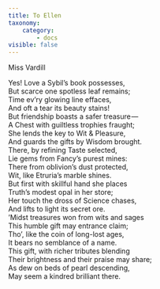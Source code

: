```yaml
---
title: To Ellen
taxonomy:
    category:
        - docs
visible: false
---
```


<div class="author">Miss Vardill</div>

Yes! Love a Sybil’s book possesses,  
But scarce one spotless leaf remains;  
Time ev’ry glowing line effaces,  
And oft a tear its beauty stains!  
But friendship boasts a safer treasure —   
A Chest with guiltless trophies fraught;  
She lends the key to Wit & Pleasure,  
And guards the gifts by Wisdom brought.  
There, by refining Taste selected,  
Lie gems from Fancy’s purest mines:  
There from oblivion’s dust protected,  
Wit, like Etruria’s marble shines.  
But first with skillful hand she places  
Truth’s modest opal in her store;  
Her touch the dross of Science chases,  
And lifts to light its secret ore.  
’Midst treasures won from wits and sages  
This humble gift may entrance claim;  
Tho’, like the coin of long-lost ages,  
It bears no semblance of a name.  
This gift, with richer tributes blending  
Their brightness and their praise may share;  
As dew on beds of pearl descending,  
May seem a kindred brilliant there.